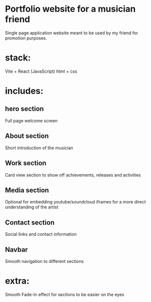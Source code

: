 # Portfolio website for a musician friend 

Single page application website meant to be used by my friend for promotion purposes.

# stack:
Vite + React (JavaScript)
html + css

# includes:
## hero section
Full page welcome screen

## About section
Short introduction of the musician

## Work section
Card view section to show off achievements, releases and activities

## Media section
Optional for embedding youtube/soundcloud iframes for a more direct understanding of the artist

## Contact section
Social links and contact information

## Navbar
Smooth navigation to different sections

# extra:
Smooth Fade-In effect for sections to be easier on the eyes

